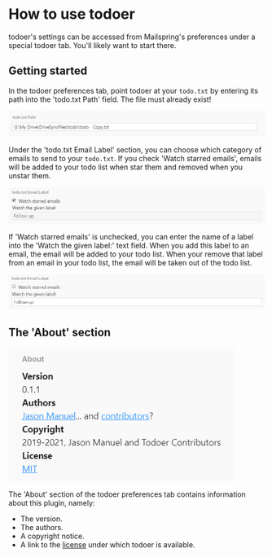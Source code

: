 # How to use todoer

todoer's settings can be accessed from Mailspring's preferences under a special
todoer tab. You'll likely want to start there.

## Getting started

In the todoer preferences tab, point todoer at your `todo.txt` by entering its
path into the 'todo.txt Path' field. The file must already exist!

![The todo.txt path field](todo-path.png)

Under the 'todo.txt Email Label' section, you can choose which category of
emails to send to your `todo.txt`. If you check 'Watch starred emails', emails
will be added to your todo list when star them and removed when you unstar them.

![When 'Watch starred emails' is checked](starred-checked.png)

If 'Watch starred emails' is unchecked, you can enter the name of a label into
the 'Watch the given label:' text field. When you add this label to an email,
the email will be added to your todo list. When your remove that label from an
email in your todo list, the email will be taken out of the todo list.

![The label 'Follow-up' in the 'Watch the given label' field](label.png)

## The 'About' section

![The 'About' section](about.png)

The 'About' section of the todoer preferences tab contains information about
this plugin, namely:

* The version.
* The authors.
* A copyright notice.
* A link to the [license](../LICENSE.md) under which todoer is available.
